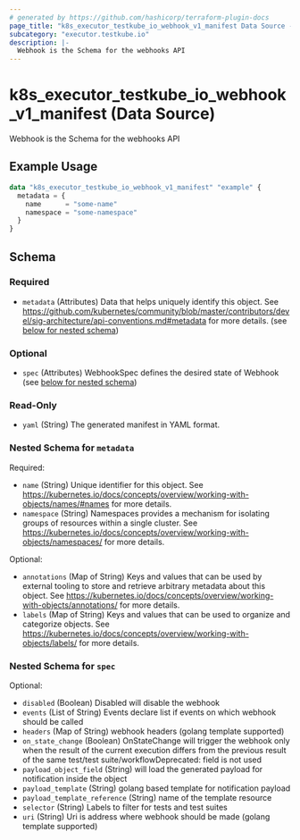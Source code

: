 ```yaml
---
# generated by https://github.com/hashicorp/terraform-plugin-docs
page_title: "k8s_executor_testkube_io_webhook_v1_manifest Data Source - terraform-provider-k8s"
subcategory: "executor.testkube.io"
description: |-
  Webhook is the Schema for the webhooks API
---
```


# k8s_executor_testkube_io_webhook_v1_manifest (Data Source)

Webhook is the Schema for the webhooks API

## Example Usage

```terraform
data "k8s_executor_testkube_io_webhook_v1_manifest" "example" {
  metadata = {
    name      = "some-name"
    namespace = "some-namespace"
  }
}
```

<!-- schema generated by tfplugindocs -->
## Schema

### Required

- `metadata` (Attributes) Data that helps uniquely identify this object. See https://github.com/kubernetes/community/blob/master/contributors/devel/sig-architecture/api-conventions.md#metadata for more details. (see [below for nested schema](#nestedatt--metadata))

### Optional

- `spec` (Attributes) WebhookSpec defines the desired state of Webhook (see [below for nested schema](#nestedatt--spec))

### Read-Only

- `yaml` (String) The generated manifest in YAML format.

<a id="nestedatt--metadata"></a>
### Nested Schema for `metadata`

Required:

- `name` (String) Unique identifier for this object. See https://kubernetes.io/docs/concepts/overview/working-with-objects/names/#names for more details.
- `namespace` (String) Namespaces provides a mechanism for isolating groups of resources within a single cluster. See https://kubernetes.io/docs/concepts/overview/working-with-objects/namespaces/ for more details.

Optional:

- `annotations` (Map of String) Keys and values that can be used by external tooling to store and retrieve arbitrary metadata about this object. See https://kubernetes.io/docs/concepts/overview/working-with-objects/annotations/ for more details.
- `labels` (Map of String) Keys and values that can be used to organize and categorize objects. See https://kubernetes.io/docs/concepts/overview/working-with-objects/labels/ for more details.


<a id="nestedatt--spec"></a>
### Nested Schema for `spec`

Optional:

- `disabled` (Boolean) Disabled will disable the webhook
- `events` (List of String) Events declare list if events on which webhook should be called
- `headers` (Map of String) webhook headers (golang template supported)
- `on_state_change` (Boolean) OnStateChange will trigger the webhook only when the result of the current execution differs from the previous result of the same test/test suite/workflowDeprecated: field is not used
- `payload_object_field` (String) will load the generated payload for notification inside the object
- `payload_template` (String) golang based template for notification payload
- `payload_template_reference` (String) name of the template resource
- `selector` (String) Labels to filter for tests and test suites
- `uri` (String) Uri is address where webhook should be made (golang template supported)
